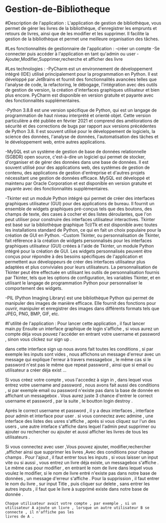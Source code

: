 # Gestion-de-Bibliotheque
#Description de l'application : 
L'application de gestion de bibliothèque, vous permet de gérer les livres de la bibliothèque, d'enregistrer les emprunts et retours de livres, 
ainsi que de les modifier et les supprimer. Il facilite la gestion de la bibliothèque et permet une meilleure organisation des tâches.

#Les fonctionnalités de gestionnaire de l'application :
  -créer un compte
  -Se connecter puis accéder à l'application en tant qu'admin ou user 
  -Ajouter,Modifier,Supprimer,recherche et afficher des livre
  
#Les technologies :
  -PyCharm est un environnement de développement intégré (IDE) utilisé principalement pour la programmation en Python. Il est développé par JetBrains et 
  fournit des fonctionnalités avancées telles que l'analyse de code, la refactoring, le débogage, l'intégration avec des outils de gestion de version,
  la création d'interfaces graphiques utilisateur et bien plus encore. PyCharm est disponible en version gratuite et payante avec des fonctionnalités 
  supplémentaires.
  
  -Python 3.8.8 est une version spécifique de Python, qui est un langage de programmation de haut niveau interprété et orienté objet. Cette version 
  particulière a été publiée en février 2021 et comprend des améliorations de sécurité et des corrections de bugs par rapport aux versions précédentes
  de Python 3.8. Il est souvent utilisé pour le développement de logiciels, la science des données, l'analyse de données, l'automatisation des tâches 
  et le développement web, entre autres applications.
  
  -MySQL est un système de gestion de base de données relationnelle (SGBDR) open source, c'est-à-dire un logiciel qui permet de stocker, d'organiser et 
  de gérer des données dans une base de données. Il est souvent utilisé pour des applications web, des systèmes de gestion de contenu, des applications 
  de gestion d'entreprise et d'autres projets nécessitant une gestion de données efficace. MySQL est développé et maintenu par Oracle Corporation et est 
  disponible en version gratuite et payante avec des fonctionnalités supplémentaires.
  
  -Tkinter est un module Python intégré qui permet de créer des interfaces graphiques utilisateur (GUI) pour des applications de bureau. Il fournit un 
  ensemble de widgets graphiques pré-conçus tels que des boutons, des champs de texte, des cases à cocher et des listes déroulantes, que l'on peut utiliser 
  pour construire des interfaces utilisateur interactives. Tkinter est basé sur la bibliothèque graphique Tcl/Tk et est disponible avec toutes les 
  installations standard de Python, ce qui en fait un choix populaire pour la création de GUI en Python.
  -Custom Tkinter, ou personnalisation de Tkinter, fait référence à la création de widgets personnalisés pour les interfaces graphiques utilisateur (GUI) 
  créées à l'aide de Tkinter, un module Python intégré pour la création de GUI. Les widgets personnalisés peuvent être conçus pour répondre à des besoins 
  spécifiques de l'application et permettent aux développeurs de créer des interfaces utilisateur plus adaptées et plus conviviales pour leurs utilisateurs. 
  La personnalisation de Tkinter peut être effectuée en utilisant les outils de personnalisation fournis par Tkinter, tels que les options de configuration, 
  les variables Tkinter, et en utilisant le langage de programmation Python pour personnaliser le comportement des widgets.
  
  -PIL (Python Imaging Library) est une bibliothèque Python qui permet de manipuler des images de manière efficace. Elle fournit des fonctions pour ouvrir, 
  manipuler et enregistrer des images dans différents formats tels que JPEG, PNG, BMP, GIF, etc.
  

#l'utilité de l'application :
   Pour lancer cette application , il faut lancer main.py 
   Ensuite un interface graphique de login s'affiche , si vous aurez un compte déja vous pouvez l'accéder en entrant votre username et password , sinon
   vous clickez sur sign up .
   
   dans cette interface sign up nous avons fait toutes les conditions , si par exemple les inputs sont vides , nous affichons un message d'erreur avec un message
   qui explique l'erreur à travers messagebox , le même cas si le password n'est pas le même que repeat password , ainsi que si email ou utilisateur a créer 
   déja exist ...
   
   Si vous créez votre compte , vous l'accedez à sign in , dans lequel vous entrez votre username and password , nous avons fait aussi des conditions , si
   par exemple email ou password n'existe pas dans la base de donnée en affichant un messagebox . Vous aurez juste 3 chance d'entrer le correct username et 
   password , par la suite , le boutton login destroy .
   
   Aprés le correct username et password , il y a deux interfaces , interface pour admin et interface pour user .
   si vous connectez avec admine , une interface des listes des usres s'affiche , aprés si vous cliquez sur l'un des users , une autre inteface s'affiche 
   dans lequel l'admin peut supprimer ou ajouter ou rechercher ou ajouter et aussi afficher les livres de tous les utilisateurs .
   
   Si vous connectez avec user ,Vous pouvez ajouter, modifier,rechercher ,afficher ainsi que supprimer les livres ,Avec des conditions pour chaque champs .
   Pour l'ajout , il faut entrer tous les inputs , si vous laisser un input vite ou si aussi , vous entrez un livre déja existe, un messagebox s'affiche .
   Le même cas pour modifier , en entrant le nom de livre dans lequel vous voulez le modifier, si le nom de livre entré n'existe pas dans notre base de données ,
   un message d'erreur s'affiche .
   Pour la supprission , il faut entrer le nom du livre , sur input Title , puis cliquer sur delete , sans entrer les autres inputs , il faut que le livre à          supprimé existe dans notre base de donnée .
   
    Chaque utilisateur avait votre compte , par exemple , si un utilisateur A ajoute un livre , lorsque un autre utilisateur B se connecte , il n'affiche pas les 
    livres de A .
 
  
  
  
  
  
  
  
